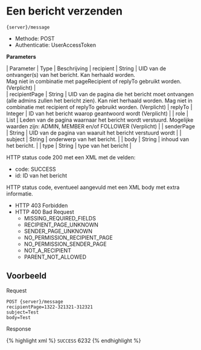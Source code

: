 ---
---

# Een bericht verzenden

```
{server}/message
```

* Methode: POST
* Authenticatie: UserAccessToken

**Parameters**

| Parameter | Type | Beschrijving
| recipient | String | UID van de ontvanger(s) van het bericht. Kan herhaald worden.   
 Mag niet in combinatie met pageRecipient of replyTo gebruikt worden. (Verplicht) |  
| recipientPage | String | UID van de pagina die het bericht moet ontvangen (alle admins zullen het bericht zien). Kan niet herhaald worden. Mag niet in combinatie met recipient of replyTo gebruikt worden. (Verplicht)
| replyTo | Integer | ID van het bericht waarop geantwoord wordt (Verplicht) |
| role | List<PageRole> | Leden van de pagina waarnaar het bericht wordt verstuurd. Mogelijke waarden zijn: ADMIN, MEMBER en/of FOLLOWER (Verplicht) |
| senderPage | String |   UID van de pagina van waaruit het bericht verstuurd wordt |
| subject | String |   onderwerp van het bericht. |
| body | String |   inhoud van het bericht. |
| type | String |   type van het bericht |


HTTP status code 200 met een XML met de velden:

* code: SUCCESS
* id: ID van het bericht

HTTP status code, eventueel aangevuld met een XML body met extra informatie.

* HTTP 403 Forbidden
* HTTP 400 Bad Request
  * MISSING\_REQUIRED\_FIELDS
  * RECIPIENT\_PAGE\_UNKNOWN
  * SENDER\_PAGE\_UNKNOWN
  * NO\_PERMISSION\_RECIPIENT\_PAGE
  * NO\_PERMISSION\_SENDER\_PAGE
  * NOT\_A\_RECIPIENT
  * PARENT\_NOT\_ALLOWED

## Voorbeeld

Request

```
POST {server}/message
recipientPage=1322-321321-312321
subject=Test
body=Test
```

Response

{% highlight xml %}
<response xmlns:rdf="http://www.w3.org/1999/02/22-rdf-syntax-ns" xmlns:foaf="http://xmlns.com/foaf/0.1/" xmlns:cdb="http://www.cultuurdatabank.com/XMLSchema/CdbXSD/3.1/FINAL" xmlns:geo="http://www.w3.org/2003/01/geo/wgs84\_pos#">
<code>SUCCESS</code>
<id>6232</id>
</response>
{% endhighlight %}
